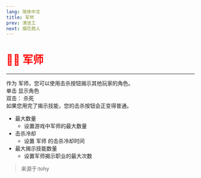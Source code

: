 ```yaml
---
lang: 简体中文
title: 军师
prev: 清洁工
next: 烟花商人
---
```


# <font color="red">👨‍⚖️ <b>军师</b></font> <Badge text="Support" type="tip" vertical="middle"/>

***

作为 军师，您可以使用击杀按钮揭示其他玩家的角色。<br>
单击 显示角色<br>
双击： 杀死<br>
如果您用完了揭示技能，您的击杀按钮会正变得普通。

- 最大数量
  - 设置游戏中军师的最大数量
- 击杀冷却
  - 设置 军师 的击杀冷却时间
- 最大揭示技能数量
  - 设置军师揭示职业的最大次数

> 来源于:tohy
